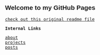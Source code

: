 <!DOCTYPE html>
<html>
       <style>
        h1, h2, h3{
	                        font-family: sans-serif;
	}
	    body {
	                        font-family: monospace;
	}
        </style>
<body>

</body>
</html>

## Welcome to my GitHub Pages

[check out this original readme file][1]


**Internal Links** 

[about][2]  
[projects][3]  
[posts][4] 

[1]:	original-readme.md
[2]:	about.md
[3]:	projects.md
[4]:	posts.md
